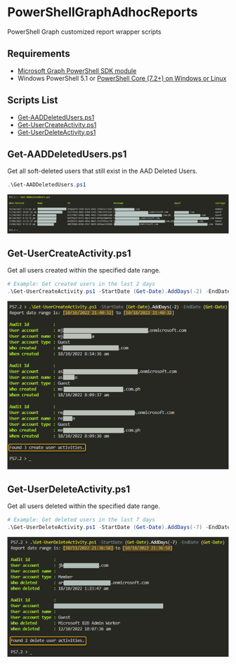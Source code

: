 # PowerShellGraphAdhocReports

 PowerShell Graph customized report wrapper scripts

## Requirements <!-- omit in toc -->

* [Microsoft Graph PowerShell SDK module](https://learn.microsoft.com/en-us/powershell/microsoftgraph/installation)
* Windows PowerShell 5.1 or [PowerShell Core (7.2+) on Windows or Linux](https://learn.microsoft.com/en-us/powershell/scripting/install/installing-powershell)

## Scripts List  <!-- omit in toc -->

<!-- markdownlint-disable MD004 -->
- [Get-AADDeletedUsers.ps1](#get-aaddeletedusersps1)
- [Get-UserCreateActivity.ps1](#get-usercreateactivityps1)
- [Get-UserDeleteActivity.ps1](#get-userdeleteactivityps1)

## Get-AADDeletedUsers.ps1

Get all soft-deleted users that still exist in the AAD Deleted Users.

```PowerShell
.\Get-AADDeletedUsers.ps1
```

![Get-UserCreateActivity_001](docimages/Get-AADDeletedUsers_001.png)

## Get-UserCreateActivity.ps1

Get all users created within the specified date range.

```PowerShell
# Example: Get created users in the last 2 days
.\Get-UserCreateActivity.ps1 -StartDate (Get-Date).AddDays(-2) -EndDate (Get-Date)
```

![Get-UserCreateActivity_001](docimages/Get-UserCreateActivity_001.png)

## Get-UserDeleteActivity.ps1

Get all users deleted within the specified date range.

```PowerShell
# Example: Get deleted users in the last 7 days
.\Get-UserDeleteActivity.ps1 -StartDate (Get-Date).AddDays(-7) -EndDate (Get-Date)
```

![Get-UserCreateActivity_001](docimages/Get-UserDeleteActivity_001.png)
